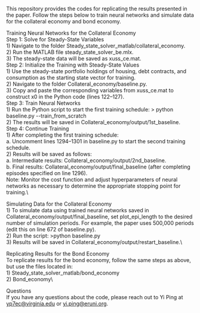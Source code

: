 This repository provides the codes for replicating the results presented in the paper. Follow the steps below to train neural networks and simulate data for the collateral economy and bond economy.

Training Neural Networks for the Collateral Economy\
Step 1: Solve for Steady-State Variables\
	1)	Navigate to the folder Steady_state_solver_matlab/collateral_economy.\
	2)	Run the MATLAB file steady_state_solver_be.mlx.\
	3)	The steady-state data will be saved as xuss_ce.mat.\
Step 2: Initialize the Training with Steady-State Values\
	1)	Use the steady-state portfolio holdings of housing, debt contracts, and consumption as the starting state vector for training.\
	2)	Navigate to the folder Collateral_economy/baseline.py.\
	3)	Copy and paste the corresponding variables from xuss_ce.mat to construct x0 in the Python code (lines 122–127).\
Step 3: Train Neural Networks\
	1)	Run the Python script to start the first training schedule: > python baseline.py --train_from_scratch\
	2)	The results will be saved in Collateral_economy/output/1st_baseline.\
Step 4: Continue Training\
	1)	After completing the first training schedule:\
		a. Uncomment lines 1294–1301 in baseline.py to start the second training schedule.\
	2)	Results will be saved as follows:\
		a. Intermediate results: Collateral_economy/output/2nd_baseline.\
		b. Final results: Collateral_economy/output/final_baseline (after completing episodes specified on line 1296).\
Note: Monitor the cost function and adjust hyperparameters of neural networks as necessary to determine the appropriate stopping point for training.\

Simulating Data for the Collateral Economy\
	1)	To simulate data using trained neural networks saved in Collateral_economy/output/final_baseline, set plot_epi_length to the desired number of simulation periods. For example, the paper uses 500,000 periods (edit this on line 672 of baseline.py).\
	2)	Run the script: >python baseline.py\
	3)	Results will be saved in Collateral_economy/output/restart_baseline.\

Replicating Results for the Bond Economy\
To replicate results for the bond economy, follow the same steps as above, but use the files located in:\
	1)	Steady_state_solver_matlab/bond_economy\
	2)	Bond_economy\

Questions\
If you have any questions about the code, please reach out to Yi Ping at yp7ec@virginia.edu or yi.ping@eruni.org.
